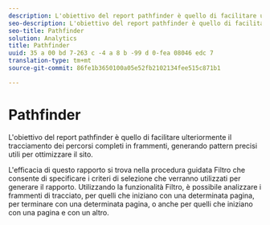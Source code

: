 ```yaml
---
description: L'obiettivo del report pathfinder è quello di facilitare ulteriormente il tracciamento dei percorsi completi in frammenti, generando pattern precisi utili per ottimizzare il sito.
seo-description: L'obiettivo del report pathfinder è quello di facilitare ulteriormente il tracciamento dei percorsi completi in frammenti, generando pattern precisi utili per ottimizzare il sito.
seo-title: Pathfinder
solution: Analytics
title: Pathfinder
uuid: 35 a 00 bd 7-263 c -4 a 8 b -99 d 0-fea 08046 edc 7
translation-type: tm+mt
source-git-commit: 86fe1b3650100a05e52fb2102134fee515c871b1

---
```



# Pathfinder

L'obiettivo del report pathfinder è quello di facilitare ulteriormente il tracciamento dei percorsi completi in frammenti, generando pattern precisi utili per ottimizzare il sito.

L'efficacia di questo rapporto si trova nella procedura guidata Filtro che consente di specificare i criteri di selezione che verranno utilizzati per generare il rapporto. Utilizzando la funzionalità Filtro, è possibile analizzare i frammenti di tracciato, per quelli che iniziano con una determinata pagina, per terminare con una determinata pagina, o anche per quelli che iniziano con una pagina e con un altro.

